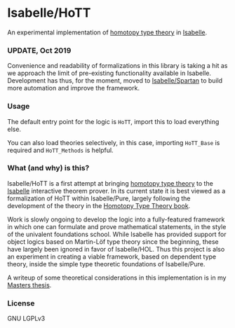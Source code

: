 # Isabelle/HoTT

An experimental implementation of [homotopy type theory](https://en.wikipedia.org/wiki/Homotopy_type_theory) in [Isabelle](https://isabelle.in.tum.de/).

### UPDATE, Oct 2019
Convenience and readability of formalizations in this library is taking a hit as we approach the limit of pre-existing functionality available in Isabelle.
Development has thus, for the moment, moved to [Isabelle/Spartan](https://github.com/jaycech3n/Isabelle-Spartan) to build more automation and improve the framework.

### Usage

The default entry point for the logic is `HoTT`, import this to load everything else.

You can also load theories selectively, in this case, importing `HoTT_Base` is required and `HoTT_Methods` is helpful.

### What (and why) is this?

Isabelle/HoTT is a first attempt at bringing [homotopy type theory](https://en.wikipedia.org/wiki/Homotopy_type_theory) to the [Isabelle](https://isabelle.in.tum.de/) interactive theorem prover.
In its current state it is best viewed as a formalization of HoTT within Isabelle/Pure, largely following the development of the theory in the [Homotopy Type Theory book](https://homotopytypetheory.org/book/).

Work is slowly ongoing to develop the logic into a fully-featured framework in which one can formulate and prove mathematical statements, in the style of the univalent foundations school.
While Isabelle has provided support for object logics based on Martin-Löf type theory since the beginning, these have largely been ignored in favor of Isabelle/HOL.
Thus this project is also an experiment in creating a viable framework, based on dependent type theory, inside the simple type theoretic foundations of Isabelle/Pure.

A writeup of some theoretical considerations in this implementation is in my [Masters thesis](https://arxiv.org/abs/1911.00399).

### License

GNU LGPLv3
